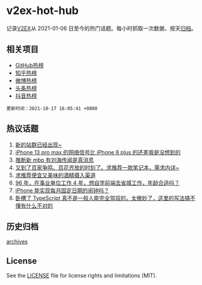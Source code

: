 # v2ex-hot-hub

 记录[V2EX](https://www.v2ex.com/)从 2021-01-06 日至今的热门话题。每小时抓取一次数据，按天[归档](archives)。
 
 ## 相关项目

- [GitHub热榜](https://github.com/snaildev/github-hot-hub)
- [知乎热榜](https://github.com/snaildev/zhihu-hot-hub)
- [微博热榜](https://github.com/snaildev/weibo-hot-hub)
- [头条热榜](https://github.com/snaildev/toutiao-hot-hub)
- [抖音热榜](https://github.com/snaildev/douyin-hot-hub)


 `更新时间：2021-10-17 16:05:41 +0800`

## 热议话题

1. [新的站群已经出现~](https://www.v2ex.com/t/808259)
1. [iPhone 13 pro max 的网络信号比 iPhone 8 plus 的还差我是没想到的](https://www.v2ex.com/t/808286)
1. [推断新 mbp 有刘海传闻是真消息](https://www.v2ex.com/t/808280)
1. [又到了百家争鸣、百花齐放的时刻了。求推荐一款笔记本，需求内详~](https://www.v2ex.com/t/808313)
1. [求推荐便宜又美味的酒精摄入渠道](https://www.v2ex.com/t/808243)
1. [96 年，在事业单位工作 4 年，想自学前端去省城工作，年龄合适吗？](https://www.v2ex.com/t/808228)
1. [iPhone 能实现每月固定日期的闹钟吗？](https://www.v2ex.com/t/808217)
1. [卧槽了 TypeScript 真不是一般人能完全驾驭的，太微妙了，这里的写法搞不懂有什么不对的](https://www.v2ex.com/t/808330)

## 历史归档

[archives](archives)

## License

See the [LICENSE](LICENSE) file for license rights and limitations (MIT).
